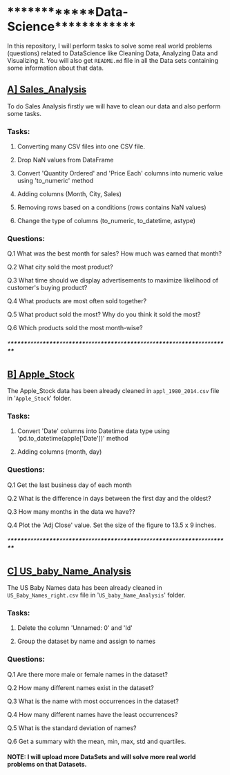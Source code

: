 # **\*\*\*\***\*\*\*\***\*\*\*\***Data-Science**\*\*\*\***\*\*\*\***\*\*\*\***

In this repository, I will perform tasks to solve some real world problems (questions) related to DataScience like Cleaning Data, Analyzing Data and Visualizing it.
You will also get `README.md` file in all the Data sets containing some information about that data.

## [A\] Sales_Analysis](https://github.com/tejasnavalkhe1810/Data-Science/tree/master/Sales_Analysis)

To do Sales Analysis firstly we will have to clean our data and also perform some tasks.

### Tasks:

1. Converting many CSV files into one CSV file.

2. Drop NaN values from DataFrame

3. Convert 'Quantity Ordered' and 'Price Each' columns into numeric value using 'to_numeric' method

4. Adding columns (Month, City, Sales)

5. Removing rows based on a conditions (rows contains NaN values)

6. Change the type of columns (to_numeric, to_datetime, astype)

### Questions:

Q.1 What was the best month for sales? How much was earned that month?

Q.2 What city sold the most product?

Q.3 What time should we display advertisements to maximize likelihood of customer's buying product?

Q.4 What products are most often sold together?

Q.5 What product sold the most? Why do you think it sold the most?

Q.6 Which products sold the most month-wise?

###### \***\*\*\*\*\***\*\*\*\*\***\*\*\*\*\***\*\*\***\*\*\*\*\***\*\*\*\*\***\*\*\*\*\***\*\***\*\*\*\*\***\*\*\*\*\***\*\*\*\*\***\*\*\***\*\*\*\*\***\*\*\*\*\***\*\*\*\*\***

## [B\] Apple_Stock](https://github.com/tejasnavalkhe1810/Data-Science/tree/master/Apple_Stock)

The Apple_Stock data has been already cleaned in `appl_1980_2014.csv` file in '`Apple_Stock`' folder.

### Tasks:

1. Convert 'Date' columns into Datetime data type using 'pd.to_datetime(apple['Date'])' method

2. Adding columns (month, day)

### Questions:

Q.1 Get the last business day of each month

Q.2 What is the difference in days between the first day and the oldest?

Q.3 How many months in the data we have??

Q.4 Plot the 'Adj Close' value. Set the size of the figure to 13.5 x 9 inches.

###### \***\*\*\*\*\***\*\*\*\*\***\*\*\*\*\***\*\*\***\*\*\*\*\***\*\*\*\*\***\*\*\*\*\***\*\***\*\*\*\*\***\*\*\*\*\***\*\*\*\*\***\*\*\***\*\*\*\*\***\*\*\*\*\***\*\*\*\*\***

## [C\] US_baby_Name_Analysis](https://github.com/tejasnavalkhe1810/Data-Science/tree/master/US_baby_Name_Analysis)

The US Baby Names data has been already cleaned in `US_Baby_Names_right.csv` file in '`US_baby_Name_Analysis`' folder.

### Tasks:

1. Delete the column 'Unnamed: 0' and 'Id'

2. Group the dataset by name and assign to names

### Questions:

Q.1 Are there more male or female names in the dataset?

Q.2 How many different names exist in the dataset?

Q.3 What is the name with most occurrences in the dataset?

Q.4 How many different names have the least occurrences?

Q.5 What is the standard deviation of names?

Q.6 Get a summary with the mean, min, max, std and quartiles.

#### NOTE: I will upload more DataSets and will solve more real world problems on that Datasets.
